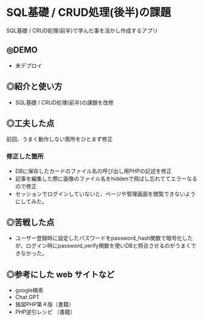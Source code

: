 # SQL基礎 / CRUD処理(後半)の課題

SQL基礎 / CRUD処理(前半)で学んだ事を活かし作成するアプリ

## ◎DEMO

- 未デプロイ

## ◎紹介と使い方

- SQL基礎 / CRUD処理(前半)の課題を改修

## ◎工夫した点
前回、うまく動作しない箇所をひとまず修正
### 修正した箇所
- DBに保存したカードのファイル名の呼び出し用PHPの記述を修正
- 記事を編集した際に画像のファイル名をhiddenで飛ばし忘れててエラーなるので修正
- セッションでログインしていないと、ページや管理画面を閲覧できないようにしてみた。

## ◎苦戦した点

- ユーザー登録時に設定したパスワードをpassword_hash関数で暗号化したが、ログイン時にpassword_verify関数を使いDBと照合させるのがうまくできなかった。

## ◎参考にした web サイトなど

- google検索
- Chat GPT
- 独習PHP第４版（書籍）
- PHP逆引レシピ （書籍）
